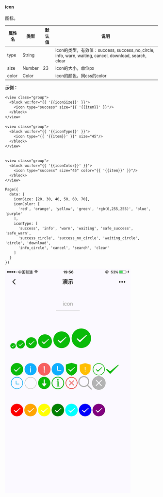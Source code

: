 #### icon

图标。

| 属性名 | 类型 | 默认值 | 说明 |
| --- | --- | --- | --- |
| type | String |  | icon的类型，有效值：success, success\_no\_circle, info, warn, waiting, cancel, download, search, clear |
| size | Number | 23 | icon的大小，单位px |
| color | Color |  | icon的颜色，同css的color |

**示例：**

```
<view class="group">
  <block wx:for="{{ '{{iconSize}}' }}">
    <icon type="success" size="{{ '{{item}}' }}"/>
  </block>
</view>

<view class="group">
  <block wx:for="{{ '{{iconType}}' }}">
    <icon type="{{ '{{item}}' }}" size="45"/>
  </block>
</view>


<view class="group">
  <block wx:for="{{ '{{iconColor}}' }}">
    <icon type="success" size="45" color="{{ '{{item}}' }}"/>
  </block>
</view>
```

```
Page({
  data: {
    iconSize: [20, 30, 40, 50, 60, 70],
    iconColor: [
      'red', 'orange', 'yellow', 'green', 'rgb(0,255,255)', 'blue', 'purple'
    ],
    iconType: [
      'success', 'info', 'warn', 'waiting', 'safe_success', 'safe_warn',
      'success_circle', 'success_no_circle', 'waiting_circle', 'circle', 'download',
      'info_circle', 'cancel', 'search', 'clear'
    ]
  }
})
```

![](/image/pic/icon.png)

